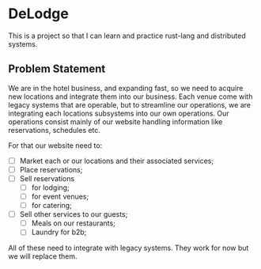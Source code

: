 # DeLodge

This is a project so that I can learn and practice rust-lang and distributed systems.

## Problem Statement

We are in the hotel business, and expanding fast, so we need to acquire new
locations and integrate them into our business. Each venue come with legacy
systems that are operable, but to streamline our operations, we are integrating
each locations subsystems into our own operations. Our operations consist mainly
of our website handling information like reservations, schedules etc.

For that our website need to:

- [ ] Market each or our locations and their associated services;
- [ ] Place reservations;
- [ ] Sell reservations
  - [ ] for lodging;
  - [ ] for event venues;
  - [ ] for catering;
- [ ] Sell other services to our guests;
  - [ ] Meals on our restaurants;
  - [ ] Laundry for b2b;

All of these need to integrate with legacy systems. They work for now but we
will replace them.
